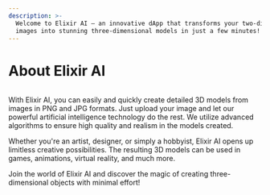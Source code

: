 ```yaml
---
description: >-
  Welcome to Elixir AI — an innovative dApp that transforms your two-dimensional
  images into stunning three-dimensional models in just a few minutes!
---
```


# About Elixir AI

<figure><img src="https://1734432750-files.gitbook.io/~/files/v0/b/gitbook-x-prod.appspot.com/o/spaces%2F8jiPYSjwm8eKyTblT7u6%2Fuploads%2FeqL2Gq3J6fEWwV77AfW8%2Fimage.png?alt=media&#x26;token=b8ab64ed-aa48-4544-bba7-3543c197a055" alt=""><figcaption></figcaption></figure>

With Elixir AI, you can easily and quickly create detailed 3D models from images in PNG and JPG formats. Just upload your image and let our powerful artificial intelligence technology do the rest. We utilize advanced algorithms to ensure high quality and realism in the models created.

Whether you're an artist, designer, or simply a hobbyist, Elixir AI opens up limitless creative possibilities. The resulting 3D models can be used in games, animations, virtual reality, and much more.

Join the world of Elixir AI and discover the magic of creating three-dimensional objects with minimal effort!
